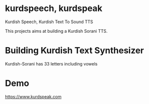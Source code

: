 # kurdspeech, kurdspeak
Kurdish Speech, Kurdish Text To Sound TTS

This projects aims at building a Kurdish Sorani TTS.

# Building Kurdish Text Synthesizer
Kurdish-Sorani has 33 letters including vowels


# Demo

https://www.kurdspeak.com
